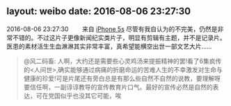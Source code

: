 layout: weibo
date: 2016-08-06 23:27:30
---
2016-08-06 23:27:30  &nbsp;&nbsp;&nbsp;&nbsp;&nbsp;&nbsp; 来自 <a href="sinaweibo://customweibosource" rel="nofollow">iPhone 5s</a>
尽管有我自认为的不完美，仍然是非常不错的。不过这片子更像新闻纪实类片子，明显有剪辑有主题，并不是记录片。医患的素材活生生血淋淋其实非常丰富，真希望能横空出世一部文艺大片……
>  @风二码畜: 人啊，大约还是需要些心灵鸡汤来提振精神的罢!看了6集疯传的<人间世>,确实能够通过病痛的折磨命运的苦难人生的不幸激发对生命与健康的珍爱!可是片尾还有旁白总是有那么些自然不自然的说教，要理解呀要信任啊，一副谆谆教导的宣传教育片口气。最好的宣传必然是自然的表达，可在党国似乎也没其它可能，唉 ​​​

